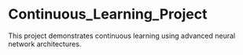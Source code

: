 # Continuous_Learning_Project
This project demonstrates continuous learning using advanced neural network architectures.
